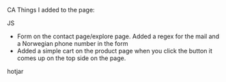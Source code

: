 CA
Things I added to the page:

JS

- Form on the contact page/explore page. Added a regex for the mail and a Norwegian phone number in the form
- Added a simple cart on the product page when you click the button it comes up on the top side on the page.

hotjar
